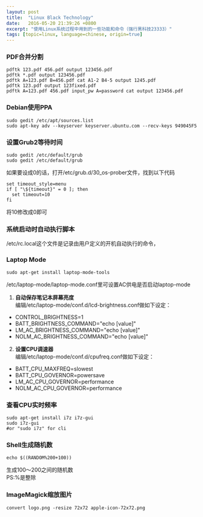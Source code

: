 ```yaml
---
layout: post
title:  "Linux Black Technology"
date:   2016-05-20 21:39:26 +0800
excerpt: "使用Linux系统过程中用到的一些功能和命令（强行黑科技23333）"
tags: [topic=linux, language=chinese, origin=true]
---
```


### PDF合并分割
```
pdftk 123.pdf 456.pdf output 123456.pdf
pdftk *.pdf output 123456.pdf
pdftk A=123.pdf B=456.pdf cat A1-2 B4-5 output 1245.pdf
pdftk 123.pdf output 123fixed.pdf
pdftk A=123.pdf 456.pdf input_pw A=password cat output 123456.pdf
```

### Debian使用PPA
```
sudo gedit /etc/apt/sources.list
sudo apt-key adv --keyserver keyserver.ubuntu.com --recv-keys 949045F5
```

### 设置Grub2等待时间
```
sudo gedit /etc/default/grub
sudo gedit /etc/default/grub
```
如果要设成0的话，打开/etc/grub.d/30_os-prober文件，找到以下代码
```
set timeout_style=menu
if [ "\${timeout}" = 0 ]; then
  set timeout=10
fi
```
将10修改成0即可

### 系统启动时自动执行脚本
/etc/rc.local这个文件是记录由用户定义的开机自动执行的命令，

### Laptop Mode
```
sudo apt-get install laptop-mode-tools
```
/etc/laptop-mode/laptop-mode.conf里可设置AC供电是否启动laptop-mode

1. **自动保存笔记本屏幕亮度**  
编辑/etc/laptop-mode/conf.d/lcd-brightness.conf做如下设定：
  + CONTROL_BRIGHTNESS=1
  + BATT_BRIGHTNESS_COMMAND="echo [value]"
  + LM_AC_BRIGHTNESS_COMMAND="echo [value]"
  + NOLM_AC_BRIGHTNESS_COMMAND="echo [value]"

2. **设置CPU调速器**  
编辑/etc/laptop-mode/conf.d/cpufreq.conf做如下设定：
  + BATT_CPU_MAXFREQ=slowest
  + BATT_CPU_GOVERNOR=powersave
  + LM_AC_CPU_GOVERNOR=performance
  + NOLM_AC_CPU_GOVERNOR=performance

### 查看CPU实时频率
```
sudo apt-get install i7z i7z-gui
sudo i7z-gui
#or "sudo i7z" for cli
```

### Shell生成随机数
```
echo $((RANDOM%200+100))
```
生成100～200之间的随机数  
PS:%是整除

### ImageMagick缩放图片
```
convert logo.png -resize 72x72 apple-icon-72x72.png
```
